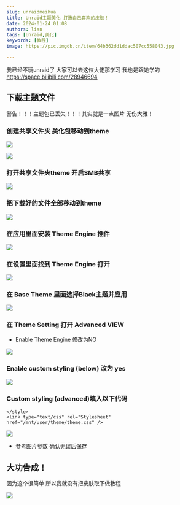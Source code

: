 ```yaml
---
slug: unraidmeihua
title: Unraid主题美化 打造自己喜欢的皮肤！
date: 2024-01-24 01:08
authors: lian
tags: [Unraid,美化]
keywords: [教程]
image: https://pic.imgdb.cn/item/64b362dd1ddac507cc558043.jpg

---
```


我已经不玩unraid了 大家可以去这位大佬那学习 我也是跟她学的
https://space.bilibili.com/28946694

<!-- truncate -->




## 下载主题文件

警告！！！主题包已丢失！！！其实就是一点图片 无伤大雅！

### 创建共享文件夹 美化包移动到theme

![](https://i.darklotus.cn/images/2024/04/17/202404171113660.jpg)

![](https://i.darklotus.cn/images/2024/04/17/202404171113840.webp)

### 打开共享文件夹theme 开启SMB共享

![](https://i.darklotus.cn/images/2024/04/17/202404171113363.jpg)

### 把下载好的文件全部移动到theme

![](https://i.darklotus.cn/images/2024/04/17/202404171113943.jpg)

### 在应用里面安装 Theme Engine 插件

![](https://i.darklotus.cn/images/2024/04/17/202404171113278.jpg)

### 在设置里面找到 Theme Engine 打开

![](https://i.darklotus.cn/images/2024/04/17/202404171113819.jpg)

### 在 Base Theme 里面选择Black主题并应用

![](https://i.darklotus.cn/images/2024/04/17/202404171113672.jpg)

### 在 Theme Setting 打开 Advanced VIEW

- Enable Theme Engine 修改为NO

![](https://pic.imgdb.cn/item/64b361d91ddac507cc51796b.jpg)

### Enable custom styling (below) 改为 yes

![](https://i.darklotus.cn/images/2024/04/17/202404171113321.jpg)

### Custom styling (advanced)填入以下代码


```
</style>
<link type="text/css" rel="Stylesheet" href="/mnt/user/theme/theme.css" />
```

![](https://i.darklotus.cn/images/2024/04/17/202404171113687.jpg)

- 参考图片参数 确认无误后保存

## 大功告成！

因为这个很简单 所以我就没有把皮肤取下做教程

![](https://i.darklotus.cn/images/2024/04/17/202404171113127.jpg)